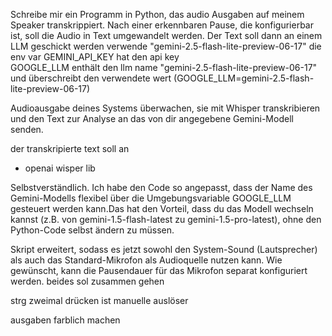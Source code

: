 Schreibe mir ein Programm in Python, das audio Ausgaben auf meinem Speaker transkrippiert.
 Nach einer erkennbaren Pause, die konfigurierbar ist, soll die Audio in Text umgewandelt werden.
 Der Text soll dann  an einem LLM geschickt werden verwende  "gemini-2.5-flash-lite-preview-06-17"
 die env var GEMINI_API_KEY hat den api key  
 GOOGLE_LLM enthält den llm name "gemini-2.5-flash-lite-preview-06-17" und überschreibt den verwendete wert
(GOOGLE_LLM=gemini-2.5-flash-lite-preview-06-17)

Audioausgabe deines Systems überwachen, sie mit Whisper transkribieren und den Text zur Analyse an das von dir angegebene Gemini-Modell senden.

der transkripierte text soll an 
 - openai wisper lib
  
 Selbstverständlich. Ich habe den Code so angepasst, dass der Name des Gemini-Modells flexibel über die Umgebungsvariable GOOGLE_LLM gesteuert werden kann.Das hat den Vorteil, dass du das Modell wechseln kannst (z.B. von gemini-1.5-flash-latest zu gemini-1.5-pro-latest), ohne den Python-Code selbst ändern zu müssen.



Skript erweitert, sodass es jetzt sowohl den System-Sound (Lautsprecher) als auch das Standard-Mikrofon als Audioquelle nutzen kann. Wie gewünscht, kann die Pausendauer für das Mikrofon separat konfiguriert werden.
beides sol zusammen gehen
 
 
strg zweimal drücken ist manuelle auslöser

ausgaben farblich machen
